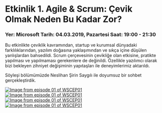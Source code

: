 # Etkinlik 1. Agile & Scrum: Çevik Olmak Neden Bu Kadar Zor?

### Yer: Microsoft Tarih: 04.03.2019, Pazartesi Saat: 19:00 - 21:30

Bu etkinlikte çeviklik kavramından, startup ve kurumsal dünyadaki farklılıklarından, yazılım doğasına yaklaşımından ve sıkça içine düşülen yanlışlardan bahsedildi. Scrum çerçevesinin çevikliğe olan etkisine, pratikte yapılması ve yapılmaması gerekenlere de değinildi. Özellikle yazılımcı olarak bizi bekleyen zihniyet değişiminin yapıtaşları ile deneyimlerimiz aktarıldı.

Söyleşi bölümümüzde Neslihan Şirin Saygılı ile doyumsuz bir sohbet gerçekleştirdik.

[![Image from episode 01 of WSCEP01](e01-20190304/images/wscep01-e01-p01-thumbnail.jpg)](images/wscep01-e01-p01.jpg)
[![Image from episode 01 of WSCEP01](e01-20190304/images/wscep01-e01-p02-thumbnail.jpg)](images/wscep01-e01-p02.jpg)
[![Image from episode 01 of WSCEP01](e01-20190304/images/wscep01-e01-p03-thumbnail.jpg)](images/wscep01-e01-p03.jpg)
[![Image from episode 01 of WSCEP01](e01-20190304/images/wscep01-e01-p04-thumbnail.jpg)](images/wscep01-e01-p04.jpg)
